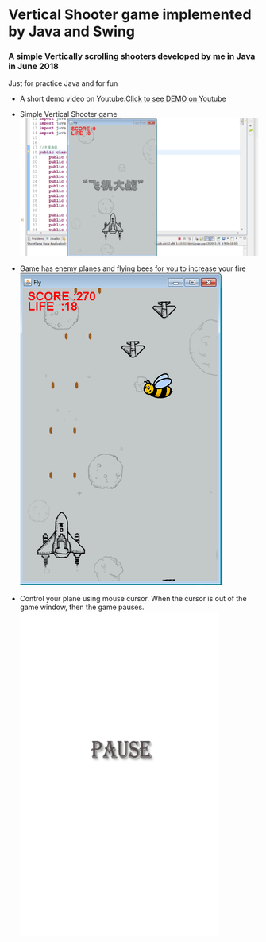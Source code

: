Vertical Shooter game implemented by Java and Swing
===

### A simple Vertically scrolling shooters developed by me in Java in June 2018
Just for practice Java and for fun

* A short demo video on Youtube:[Click to see DEMO on Youtube](https://youtu.be/rv6eTaaqph8)

* Simple Vertical Shooter game
![](https://github.com/lywme/VerticalShooter/raw/master/shootergame.png)

* Game has enemy planes and flying bees for you to increase your fire
![](https://github.com/lywme/VerticalShooter/raw/master/gameplay.png)


* Control your plane using mouse cursor. When the cursor is out of the game window, then the game pauses.
![](https://github.com/lywme/VerticalShooter/raw/master/pause.png)
